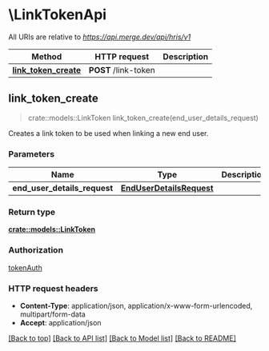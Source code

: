 # \LinkTokenApi

All URIs are relative to *https://api.merge.dev/api/hris/v1*

Method | HTTP request | Description
------------- | ------------- | -------------
[**link_token_create**](LinkTokenApi.md#link_token_create) | **POST** /link-token | 



## link_token_create

> crate::models::LinkToken link_token_create(end_user_details_request)


Creates a link token to be used when linking a new end user.

### Parameters


Name | Type | Description  | Required | Notes
------------- | ------------- | ------------- | ------------- | -------------
**end_user_details_request** | [**EndUserDetailsRequest**](EndUserDetailsRequest.md) |  | [required] |

### Return type

[**crate::models::LinkToken**](LinkToken.md)

### Authorization

[tokenAuth](../README.md#tokenAuth)

### HTTP request headers

- **Content-Type**: application/json, application/x-www-form-urlencoded, multipart/form-data
- **Accept**: application/json

[[Back to top]](#) [[Back to API list]](../README.md#documentation-for-api-endpoints) [[Back to Model list]](../README.md#documentation-for-models) [[Back to README]](../README.md)

